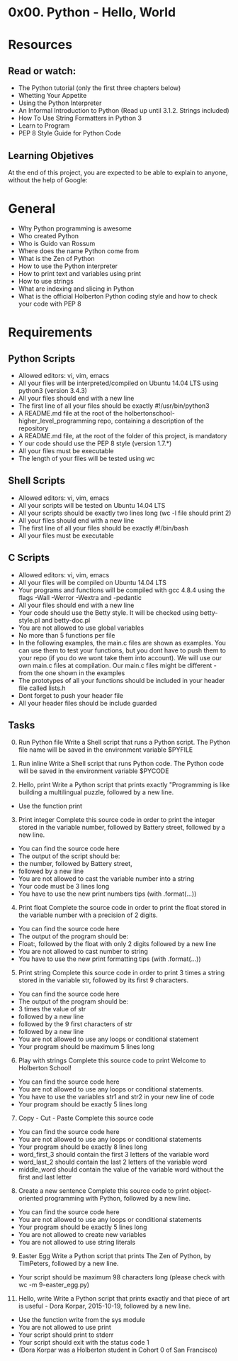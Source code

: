 # 0x00. Python - Hello, World

# Resources
## Read or watch:
- The Python tutorial (only the first three chapters below)
- Whetting Your Appetite
- Using the Python Interpreter
- An Informal Introduction to Python (Read up until 3.1.2. Strings included)
- How To Use String Formatters in Python 3
- Learn to Program
- PEP 8  Style Guide for Python Code

## Learning Objetives
At the end of this project, you are expected to be able to explain to anyone, without the help of Google:

# General
- Why Python programming is awesome
- Who created Python
- Who is Guido van Rossum
- Where does the name Python come from
- What is the Zen of Python
- How to use the Python interpreter
- How to print text and variables using print
- How to use strings
- What are indexing and slicing in Python
- What is the official Holberton Python coding style and how to check your code with PEP 8

# Requirements

## Python Scripts
- Allowed editors: vi, vim, emacs
- All your files will be interpreted/compiled on Ubuntu 14.04 LTS using python3 (version 3.4.3)
- All your files should end with a new line
- The first line of all your files should be exactly #!/usr/bin/python3
- A README.md file at the root of the holbertonschool-higher_level_programming repo, containing a description of the repository
- A README.md file, at the root of the folder of this project, is mandatory
- Y our code should use the PEP 8 style (version 1.7.*)
- All your files must be executable
- The length of your files will be tested using wc

## Shell Scripts
- Allowed editors: vi, vim, emacs
- All your scripts will be tested on Ubuntu 14.04 LTS
- All your scripts should be exactly two lines long (wc -l file should print 2)
- All your files should end with a new line
- The first line of all your files should be exactly #!/bin/bash
- All your files must be executable

## C Scripts
- Allowed editors: vi, vim, emacs
- All your files will be compiled on Ubuntu 14.04 LTS
- Your programs and functions will be compiled with gcc 4.8.4 using the flags -Wall -Werror -Wextra and -pedantic
- All your files should end with a new line
- Your code should use the Betty style. It will be checked using betty-style.pl and betty-doc.pl
- You are not allowed to use global variables
- No more than 5 functions per file
- In the following examples, the main.c files are shown as examples. You can use them to test your functions, but you dont have to push them to your repo (if you do we wont take them into account). We will use our own main.c files at compilation. Our main.c files might be different - from the one shown in the examples
- The prototypes of all your functions should be included in your header file called lists.h
- Dont forget to push your header file
- All your header files should be include guarded

## Tasks

0. Run Python file
Write a Shell script that runs a Python script.
The Python file name will be saved in the environment variable $PYFILE

1. Run inline
Write a Shell script that runs Python code.
The Python code will be saved in the environment variable $PYCODE

2. Hello, print
Write a Python script that prints exactly "Programming is like building a multilingual puzzle, followed by a new line.
- Use the function print

3. Print integer
Complete this source code in order to print the integer stored in the variable number, followed by Battery street, followed by a new line.
- You can find the source code here
- The output of the script should be:
- the number, followed by Battery street,
- followed by a new line
- You are not allowed to cast the variable number into a string
- Your code must be 3 lines long
- You have to use the new print numbers tips (with .format(...))

4. Print float
Complete the source code in order to print the float stored in the variable number with a precision of 2 digits.
- You can find the source code here
- The output of the program should be:
- Float:, followed by the float with only 2 digits
followed by a new line
- You are not allowed to cast number to string
- You have to use the new print formatting tips (with .format(...))

5. Print string
Complete this source code in order to print 3 times a string stored in the variable str, followed by its first 9 characters.
- You can find the source code here
- The output of the program should be:
- 3 times the value of str
- followed by a new line
- followed by the 9 first characters of str
- followed by a new line
- You are not allowed to use any loops or conditional statement
- Your program should be maximum 5 lines long

6. Play with strings
Complete this source code to print Welcome to Holberton School!
- You can find the source code here
- You are not allowed to use any loops or conditional statements.
- You have to use the variables str1 and str2 in your new line of code
- Your program should be exactly 5 lines long

7. Copy - Cut - Paste
Complete this source code
- You can find the source code here
- You are not allowed to use any loops or conditional statements
- Your program should be exactly 8 lines long
- word_first_3 should contain the first 3 letters of the variable word
- word_last_2 should contain the last 2 letters of the variable word
- middle_word should contain the value of the variable word without the first and last letter

8. Create a new sentence
Complete this source code to print object-oriented programming with Python, followed by a new line.
- You can find the source code here
- You are not allowed to use any loops or conditional statements
- Your program should be exactly 5 lines long
- You are not allowed to create new variables
- You are not allowed to use string literals

9. Easter Egg
Write a Python script that prints The Zen of Python, by TimPeters, followed by a new line.
- Your script should be maximum 98 characters long (please check with wc -m 9-easter_egg.py)

11. Hello, write
Write a Python script that prints exactly and that piece of art is useful - Dora Korpar, 2015-10-19, followed by a new line.
- Use the function write from the sys module
- You are not allowed to use print
- Your script should print to stderr
- Your script should exit with the status code 1
- (Dora Korpar was a Holberton student in Cohort 0 of San Francisco)

